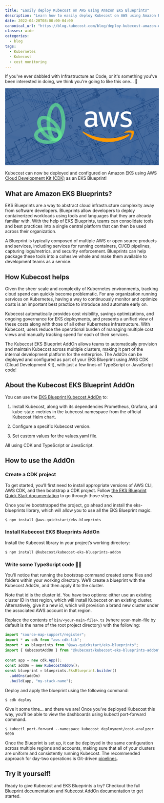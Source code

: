 ```yaml
---
title: "Easily deploy Kubecost on AWS using Amazon EKS Blueprints"
description: "Learn how to easily deploy Kubecost on AWS using Amazon EKS Blueprints in this step by step blog."
date: 2022-04-20T08:00:00-04:00
canonical_url: "https://blog.kubecost.com/blog/deploy-kubecost-amazon-eks-blueprints"
classes: wide
categories:
  - blog
tags:
  - Kubernetes
  - Kubecost
  - cost monitoring
---
```


If you've ever dabbled with Infrastructure as Code, or it's something you've been interested in doing, we think you're going to like this one... 🥁

![image alt text](/assets/images/deploy-kubecost-amazon-eks-blueprints/image_0.png)

Kubecost can now be deployed and configured on Amazon EKS using AWS [Cloud Development Kit (CDK)](https://aws.amazon.com/cdk/) as an EKS Blueprint!

## What are Amazon EKS Blueprints?

EKS Blueprints are a way to abstract cloud infrastructure complexity away from software developers. Blueprints allow developers to deploy containerized workloads using tools and languages that they are already familiar with. With the help of EKS Blueprints, teams can consolidate tools and best practices into a single central platform that can then be used across their organization.

A Blueprint is typically composed of multiple AWS or open source products and services, including services for running containers, CI/CD pipelines, capturing logs/metrics, and security enforcement. Blueprints can help package these tools into a cohesive whole and make them available to development teams as a service.

## How Kubecost helps

Given the sheer scale and complexity of Kubernetes environments, tracking cloud spend can quickly become problematic. For any organization running services on Kubernetes, having a way to continuously monitor and optimize costs is an important best practice to introduce and automate early on.

Kubecost automatically provides cost visibility, savings optimizations, and ongoing governance for EKS deployments, and presents a unified view of these costs along with those of all other Kubernetes infrastructure. With Kubecost, users reduce the operational burden of managing multiple cost views and manually tracking spend for each of their services.

The Kubecost EKS Blueprint AddOn allows teams to automatically provision and maintain Kubecost across multiple clusters, making it part of the internal development platform for the enterprise. The AddOn can be deployed and configured as part of your EKS Blueprint using AWS CDK (Cloud Development Kit), with just a few lines of TypeScript or JavaScript code!

## About the Kubecost EKS Blueprint AddOn

You can use the [EKS Blueprint Kubecost AddOn](https://github.com/kubecost/kubecost-ssp-addon/) to:

1. Install Kubecost, along with its dependencies Prometheus, Grafana, and kube-state-metrics in the kubecost namespace from the official Kubecost Helm chart.

2. Configure a specific Kubecost version.

3. Set custom values for the values.yaml file.

All using CDK and TypeScript or JavaScript.

## How to use the AddOn

### Create a CDK project

To get started, you’ll first need to install appropriate versions of AWS CLI, AWS CDK, and then bootstrap a CDK project. Follow [the EKS Blueprint Quick Start documentation](https://aws-quickstart.github.io/cdk-eks-blueprints/) to go through those steps.

Once you’ve bootstrapped the project, go ahead and install the eks-blueprints library, which will allow you to use all the EKS Blueprint magic.

```
$ npm install @aws-quickstart/eks-blueprints
```

### Install Kubecost EKS Blueprints AddOn

Install the Kubecost library in your project’s working directory:

```
$ npm install @kubecost/kubecost-eks-blueprints-addon
```

### Write some TypeScript code 👩‍💻

You'll notice that running the bootstrap command created some files and folders within your working directory. We'll create a blueprint with the Kubecost AddOn, and then apply it to the cluster.

Note that id is the cluster id. You have two options: either use an existing cluster ID in that region, which will install Kubecost on an existing cluster. Alternatively, give it a new id, which will provision a brand new cluster under the associated AWS account in that region.

Replace the contents of `bin/<your-main-file>.ts` (where your-main-file by default is the name of the root project directory) with the following:

```ts
import "source-map-support/register";
import * as cdk from "aws-cdk-lib";
import * as blueprints from "@aws-quickstart/eks-blueprints";
import { KubecostAddOn } from "@kubecost/kubecost-eks-blueprints-addon";

const app = new cdk.App();
const addOn = new KubecostAddOn();
const blueprint = blueprints.EksBlueprint.builder()
  .addOns(addOn)
  .build(app, "my-stack-name");
```

Deploy and apply the blueprint using the following command:

```
$ cdk deploy
```

 

Give it some time... and there we are! Once you’ve deployed Kubecost this way, you’ll be able to view the dashboards using kubectl port-forward command. 

```
$ kubectl port-forward --namespace kubecost deployment/cost-analyzer 9090
```

 

Once the Blueprint is set up, it can be deployed in the same configuration across multiple regions and accounts, making sure that all of your clusters are uniform and consistently running Kubecost. The recommended approach for day-two operations is Git-driven [pipelines](https://aws-quickstart.github.io/cdk-eks-blueprints/pipelines/).

## Try it yourself!

Ready to give Kubecost and EKS Blueprints a try? Checkout the full [Blueprint documentation](https://aws-quickstart.github.io/cdk-eks-blueprints/) and [Kubecost AddOn documentation](https://github.com/kubecost/kubecost-eks-blueprints-addon) to get started.
